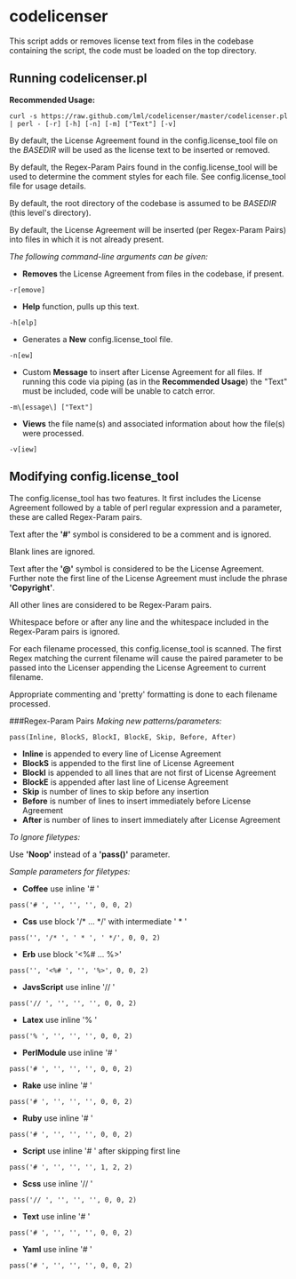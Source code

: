 codelicenser
============

This script adds or removes license text from files in the codebase containing the script, the code must be loaded on the top directory.

Running codelicenser.pl
-----------------------

**Recommended Usage:**

    curl -s https://raw.github.com/lml/codelicenser/master/codelicenser.pl | perl - [-r] [-h] [-n] [-m] ["Text"] [-v]

By default, the License Agreement found in the config.license_tool file on the *BASEDIR* will be used as the license text to be inserted or removed.

By default, the Regex-Param Pairs found in the config.license_tool will be used to determine the comment styles for each file. See config.license_tool file for usage details.

By default, the root directory of the codebase is assumed to be *BASEDIR* (this level's directory).

By default, the License Agreement will be inserted (per Regex-Param Pairs) into files in which it is not already present.

*The following command-line arguments can be given:*

+ **Removes** the License Agreement from files in the codebase, if present.

<pre><code>-r[emove]</code></pre>

+ **Help** function, pulls up this text.

<pre><code>-h[elp]</code></pre>

+ Generates a **New** config.license_tool file.

<pre><code>-n[ew]</code></pre>

+ Custom **Message** to insert after License Agreement for all files. If running this code via piping (as in the **Recommended Usage**) the "Text" must be included, code will be unable to catch error.

<pre><code>-m\[essage\] ["Text"]</code></pre>

+ **Views** the file name(s) and associated information about how the file(s) were processed.

<pre><code>-v[iew]</code></pre>


Modifying config.license_tool
-----------------------------

The config.license_tool has two features. It first includes the License Agreement followed by a table of perl regular expression and a parameter, these are called Regex-Param pairs.

Text after the **'#'** symbol is considered to be a comment and is ignored.

Blank lines are ignored.

Text after the **'@'** symbol is considered to be the License Agreement. Further note the first line of the License Agreement must include the phrase **'Copyright'**.

All other lines are considered to be Regex-Param pairs.

Whitespace before or after any line and the whitespace included in the Regex-Param pairs is ignored.

For each filename processed, this config.license_tool is scanned. The first Regex matching the current filename will cause the paired parameter to be passed into the Licenser appending the License Agreement to current filename.

Appropriate commenting and 'pretty' formatting is done to each filename processed.

###Regex-Param Pairs
*Making new patterns/parameters:*

    pass(Inline, BlockS, BlockI, BlockE, Skip, Before, After)
	
+ **Inline** is appended to every line of License Agreement
+ **BlockS** is appended to the first line of License Agreement
+ **BlockI** is appended to all lines that are not first of License Agreement
+ **BlockE** is appended after last line of License Agreement
+ **Skip** is number of lines to skip before any insertion
+ **Before** is number of lines to insert immediately before License Agreement
+ **After** is number of lines to insert immediately after License Agreement

*To Ignore filetypes:*

Use **'Noop'** instead of a **'pass()'** parameter.

*Sample parameters for filetypes:*
	
+ **Coffee**		use inline '# '

<pre><code>pass('# ', '', '', '', 0, 0, 2)</code></pre>

+ **Css**		use block '/* ... */' with intermediate ' * '

<pre><code>pass('', '/* ', ' * ', ' */', 0, 0, 2)</code></pre>

+ **Erb**		use block '<%# ... %>'

<pre><code>pass('', '&#60%# ', '', '%&#62', 0, 0, 2)</code></pre>

+ **JavsScript**		use inline '// '

<pre><code>pass('// ', '', '', '', 0, 0, 2)</code></pre>

+ **Latex**		use inline '% '

<pre><code>pass('% ', '', '', '', 0, 0, 2)</code></pre>

+ **PerlModule**		use inline '# '

<pre><code>pass('# ', '', '', '', 0, 0, 2)</code></pre>

+ **Rake**		use inline '# '

<pre><code>pass('# ', '', '', '', 0, 0, 2)</code></pre>

+ **Ruby**		use inline '# '

<pre><code>pass('# ', '', '', '', 0, 0, 2)</code></pre>

+ **Script**		use inline '# ' after skipping first line

<pre><code>pass('# ', '', '', '', 1, 2, 2)</code></pre>

+ **Scss**		use inline '// '

<pre><code>pass('// ', '', '', '', 0, 0, 2)</code></pre>

+ **Text**		use inline '# '

<pre><code>pass('# ', '', '', '', 0, 0, 2)</code></pre>

+ **Yaml**		use inline '# '

<pre><code>pass('# ', '', '', '', 0, 0, 2)</code></pre>